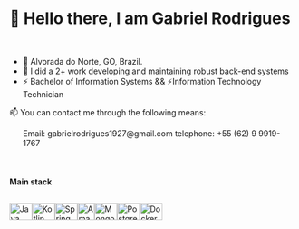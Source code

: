 


<h1>
 👋 Hello there, I am Gabriel Rodrigues
</h1>
<br>

<ul>
 
<li>📍 Alvorada do Norte, GO, Brazil. </li>

<li>🚩 I did a 2+ work developing and maintaining robust back-end systems</li>

<li>⚡ Bachelor of Information Systems && ⚡Information Technology Technician</li>
</ul>

📫 You can contact me through the following means:
<ul>
Email: gabrielrodrigues1927@gmail.com
telephone: +55 (62) 9 9919-1767
</ul>

 <br>

 #### Main stack

<div style= "display: flex; margin-top: 29px;">
  
<img align="center" alt="Java" height="30" width="40" src="https://cdn.jsdelivr.net/gh/devicons/devicon/icons/java/java-original.svg"/> 
<img align="center" alt="Kotlin" height="30" width="40" src="https://cdn.jsdelivr.net/gh/devicons/devicon@latest/icons/kotlin/kotlin-original.svg"/> 
<img align="center" alt="Spring boot" height="30" width="40" src="https://cdn.jsdelivr.net/gh/devicons/devicon/icons/spring/spring-original.svg"/> 
<img align="center" alt="Amazon web services" height="30" src="https://cdn.jsdelivr.net/gh/devicons/devicon@latest/icons/amazonwebservices/amazonwebservices-plain-wordmark.svg" />
<img align="center" alt="MongoDB" height="30" width="40" src="https://cdn.jsdelivr.net/gh/devicons/devicon/icons/mongodb/mongodb-original.svg" />
<img align="center" alt="PostgreSQL" height="30" width="40" src="https://cdn.jsdelivr.net/gh/devicons/devicon/icons/postgresql/postgresql-original.svg" />
<img align="center" alt="Docker" height="30" width="40" src="https://cdn.jsdelivr.net/gh/devicons/devicon@latest/icons/docker/docker-original.svg" />


</div>

  

